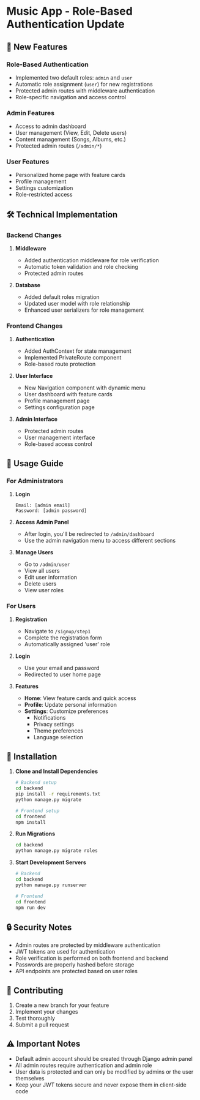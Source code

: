 # Music App - Role-Based Authentication Update

## 🚀 New Features

### Role-Based Authentication
- Implemented two default roles: `admin` and `user`
- Automatic role assignment (`user`) for new registrations
- Protected admin routes with middleware authentication
- Role-specific navigation and access control

### Admin Features
- Access to admin dashboard
- User management (View, Edit, Delete users)
- Content management (Songs, Albums, etc.)
- Protected admin routes (`/admin/*`)

### User Features
- Personalized home page with feature cards
- Profile management
- Settings customization
- Role-restricted access

## 🛠 Technical Implementation

### Backend Changes
1. **Middleware**
   - Added authentication middleware for role verification
   - Automatic token validation and role checking
   - Protected admin routes

2. **Database**
   - Added default roles migration
   - Updated user model with role relationship
   - Enhanced user serializers for role management

### Frontend Changes
1. **Authentication**
   - Added AuthContext for state management
   - Implemented PrivateRoute component
   - Role-based route protection

2. **User Interface**
   - New Navigation component with dynamic menu
   - User dashboard with feature cards
   - Profile management page
   - Settings configuration page

3. **Admin Interface**
   - Protected admin routes
   - User management interface
   - Role-based access control

## 📝 Usage Guide

### For Administrators

1. **Login**
   ```
   Email: [admin email]
   Password: [admin password]
   ```

2. **Access Admin Panel**
   - After login, you'll be redirected to `/admin/dashboard`
   - Use the admin navigation menu to access different sections

3. **Manage Users**
   - Go to `/admin/user`
   - View all users
   - Edit user information
   - Delete users
   - View user roles

### For Users

1. **Registration**
   - Navigate to `/signup/step1`
   - Complete the registration form
   - Automatically assigned 'user' role

2. **Login**
   - Use your email and password
   - Redirected to user home page

3. **Features**
   - **Home**: View feature cards and quick access
   - **Profile**: Update personal information
   - **Settings**: Customize preferences
     - Notifications
     - Privacy settings
     - Theme preferences
     - Language selection

## 🔧 Installation

1. **Clone and Install Dependencies**
   ```bash
   # Backend setup
   cd backend
   pip install -r requirements.txt
   python manage.py migrate

   # Frontend setup
   cd frontend
   npm install
   ```

2. **Run Migrations**
   ```bash
   cd backend
   python manage.py migrate roles
   ```

3. **Start Development Servers**
   ```bash
   # Backend
   cd backend
   python manage.py runserver

   # Frontend
   cd frontend
   npm run dev
   ```

## 🔒 Security Notes

- Admin routes are protected by middleware authentication
- JWT tokens are used for authentication
- Role verification is performed on both frontend and backend
- Passwords are properly hashed before storage
- API endpoints are protected based on user roles

## 🤝 Contributing

1. Create a new branch for your feature
2. Implement your changes
3. Test thoroughly
4. Submit a pull request

## ⚠️ Important Notes

- Default admin account should be created through Django admin panel
- All admin routes require authentication and admin role
- User data is protected and can only be modified by admins or the user themselves
- Keep your JWT tokens secure and never expose them in client-side code